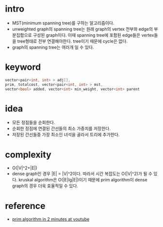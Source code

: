 # intro

- MST(minimum spanning tree)를 구하는 알고리즘이다.
- unweighted graph의 spanning tree는 원래 graph의 vertex 전부와
  edge의 부분집합으로 구성된 graph이다. 이때 spanning tree에 포함된
  edge들은 vertex들을 tree형태로 전부 연결해야한다.
  tree이기 때문에 cycle은 없다.
- graph의 spanning tree는 여러개 일 수 있다.

# keyword

```cpp
vector<pair<int, int> > adj[],
prim, totalcost, vector<pair<int, int> > mst,
vector<bool> added, vector<int> min_weight, vector<int> parent

```

# idea

- 모든 정점들을 순회한다.
- 순회한 정점에 연결된 간선들의 최소 가중치를 저장한다.
- 저장된 간선들중 가장 최소인 녀석을 골라서 트리에 추가한다.

# complexity

- O(|V|^2+|E|)
- dense graph인 경우 |E| = |V|^2이다. 따라서 시간 복잡도는 O(|V|^2)가 될 수
  있다. kruskal algorithm은 O(|E|lg|E|)이기 때문에
  prim algorithm이 dense graph의 경우 더욱 효율적일 수 있다.

# reference

- [prim algorithm in 2 minutes at youtube](https://www.youtube.com/watch?v=cplfcGZmX7I)